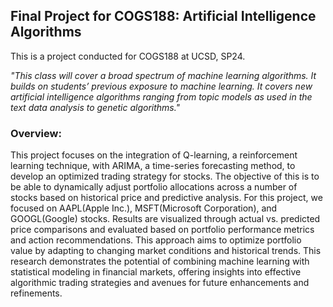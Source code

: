 ## Final Project for COGS188: Artificial Intelligence Algorithms

This is a project conducted for COGS188 at UCSD, SP24.

*"This class will cover a broad spectrum of machine learning algorithms. It builds on students’ previous exposure to machine learning. It covers new artificial intelligence algorithms ranging from topic models as used in the text data analysis to genetic algorithms."*

### Overview:

This project focuses on the integration of Q-learning, a reinforcement learning technique, with ARIMA, a time-series forecasting method, to develop an optimized trading strategy for stocks. The objective of this is to be able to dynamically adjust portfolio allocations across a number of stocks based on historical price and predictive analysis. For this project, we focused on AAPL(Apple Inc.), MSFT(Microsoft Corporation), and GOOGL(Google) stocks. Results are visualized through actual vs. predicted price comparisons and evaluated based on portfolio performance metrics and action recommendations. This approach aims to optimize portfolio value by adapting to changing market conditions and historical trends. This research demonstrates the potential of combining machine learning with statistical modeling in financial markets, offering insights into effective algorithmic trading strategies and avenues for future enhancements and refinements.
